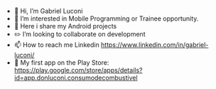 - 👋 Hi, I’m Gabriel Luconi
- 👀 I’m interested in Mobile Programming or Trainee opportunity.
- 🌱 Here i share my Android projects
- ✏️ I’m looking to collaborate on development
- 📫 How to reach me Linkedin https://www.linkedin.com/in/gabriel-luconi/
- 📱 My first app on the Play Store: https://play.google.com/store/apps/details?id=app.donluconi.consumodecombustivel

<!---
Donluconi/Donluconi is a ✨ special ✨ repository because its `README.md` (this file) appears on your GitHub profile.
You can click the Preview link to take a look at your changes.
--->
